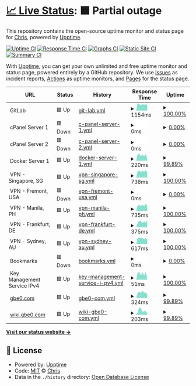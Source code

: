 # [📈 Live Status](https://uptime.gbe0.com): <!--live status--> **🟧 Partial outage**

This repository contains the open-source uptime monitor and status page for [Chris](https://gbe0.com), powered by [Upptime](https://github.com/upptime/upptime).

[![Uptime CI](https://github.com/koj-co/upptime/workflows/Uptime%20CI/badge.svg)](https://github.com/koj-co/upptime/actions?query=workflow%3A%22Uptime+CI%22)
[![Response Time CI](https://github.com/koj-co/upptime/workflows/Response%20Time%20CI/badge.svg)](https://github.com/koj-co/upptime/actions?query=workflow%3A%22Response+Time+CI%22)
[![Graphs CI](https://github.com/koj-co/upptime/workflows/Graphs%20CI/badge.svg)](https://github.com/koj-co/upptime/actions?query=workflow%3A%22Graphs+CI%22)
[![Static Site CI](https://github.com/koj-co/upptime/workflows/Static%20Site%20CI/badge.svg)](https://github.com/koj-co/upptime/actions?query=workflow%3A%22Static+Site+CI%22)
[![Summary CI](https://github.com/koj-co/upptime/workflows/Summary%20CI/badge.svg)](https://github.com/koj-co/upptime/actions?query=workflow%3A%22Summary+CI%22)

With [Upptime](https://upptime.js.org), you can get your own unlimited and free uptime monitor and status page, powered entirely by a GitHub repository. We use [Issues](https://github.com/gbe0/uptime/issues) as incident reports, [Actions](https://github.com/gbe0/uptime/actions) as uptime monitors, and [Pages](https://uptime.gbe0.com) for the status page.

<!--start: status pages-->
<!-- This summary is generated by Upptime (https://github.com/upptime/upptime) -->
<!-- Do not edit this manually, your changes will be overwritten -->
<!-- prettier-ignore -->
| URL | Status | History | Response Time | Uptime |
| --- | ------ | ------- | ------------- | ------ |
| <img alt="" src="https://icons.duckduckgo.com/ip3/null.ico" height="13"> GitLab | 🟩 Up | [git-lab.yml](https://github.com/gbe0/uptime/commits/HEAD/history/git-lab.yml) | <details><summary><img alt="Response time graph" src="./graphs/git-lab/response-time-week.png" height="20"> 1154ms</summary><br><a href="https://uptime.gbe0.com/history/git-lab"><img alt="Response time 1293" src="https://img.shields.io/endpoint?url=https%3A%2F%2Fraw.githubusercontent.com%2Fgbe0%2Fuptime%2FHEAD%2Fapi%2Fgit-lab%2Fresponse-time.json"></a><br><a href="https://uptime.gbe0.com/history/git-lab"><img alt="24-hour response time 1004" src="https://img.shields.io/endpoint?url=https%3A%2F%2Fraw.githubusercontent.com%2Fgbe0%2Fuptime%2FHEAD%2Fapi%2Fgit-lab%2Fresponse-time-day.json"></a><br><a href="https://uptime.gbe0.com/history/git-lab"><img alt="7-day response time 1154" src="https://img.shields.io/endpoint?url=https%3A%2F%2Fraw.githubusercontent.com%2Fgbe0%2Fuptime%2FHEAD%2Fapi%2Fgit-lab%2Fresponse-time-week.json"></a><br><a href="https://uptime.gbe0.com/history/git-lab"><img alt="30-day response time 1108" src="https://img.shields.io/endpoint?url=https%3A%2F%2Fraw.githubusercontent.com%2Fgbe0%2Fuptime%2FHEAD%2Fapi%2Fgit-lab%2Fresponse-time-month.json"></a><br><a href="https://uptime.gbe0.com/history/git-lab"><img alt="1-year response time 1287" src="https://img.shields.io/endpoint?url=https%3A%2F%2Fraw.githubusercontent.com%2Fgbe0%2Fuptime%2FHEAD%2Fapi%2Fgit-lab%2Fresponse-time-year.json"></a></details> | <details><summary><a href="https://uptime.gbe0.com/history/git-lab">100.00%</a></summary><a href="https://uptime.gbe0.com/history/git-lab"><img alt="All-time uptime 99.95%" src="https://img.shields.io/endpoint?url=https%3A%2F%2Fraw.githubusercontent.com%2Fgbe0%2Fuptime%2FHEAD%2Fapi%2Fgit-lab%2Fuptime.json"></a><br><a href="https://uptime.gbe0.com/history/git-lab"><img alt="24-hour uptime 100.00%" src="https://img.shields.io/endpoint?url=https%3A%2F%2Fraw.githubusercontent.com%2Fgbe0%2Fuptime%2FHEAD%2Fapi%2Fgit-lab%2Fuptime-day.json"></a><br><a href="https://uptime.gbe0.com/history/git-lab"><img alt="7-day uptime 100.00%" src="https://img.shields.io/endpoint?url=https%3A%2F%2Fraw.githubusercontent.com%2Fgbe0%2Fuptime%2FHEAD%2Fapi%2Fgit-lab%2Fuptime-week.json"></a><br><a href="https://uptime.gbe0.com/history/git-lab"><img alt="30-day uptime 100.00%" src="https://img.shields.io/endpoint?url=https%3A%2F%2Fraw.githubusercontent.com%2Fgbe0%2Fuptime%2FHEAD%2Fapi%2Fgit-lab%2Fuptime-month.json"></a><br><a href="https://uptime.gbe0.com/history/git-lab"><img alt="1-year uptime 99.96%" src="https://img.shields.io/endpoint?url=https%3A%2F%2Fraw.githubusercontent.com%2Fgbe0%2Fuptime%2FHEAD%2Fapi%2Fgit-lab%2Fuptime-year.json"></a></details>
| <img alt="" src="https://icons.duckduckgo.com/ip3/null.ico" height="13"> cPanel Server 1 | 🟥 Down | [c-panel-server-1.yml](https://github.com/gbe0/uptime/commits/HEAD/history/c-panel-server-1.yml) | <details><summary><img alt="Response time graph" src="./graphs/c-panel-server-1/response-time-week.png" height="20"> 0ms</summary><br><a href="https://uptime.gbe0.com/history/c-panel-server-1"><img alt="Response time 785" src="https://img.shields.io/endpoint?url=https%3A%2F%2Fraw.githubusercontent.com%2Fgbe0%2Fuptime%2FHEAD%2Fapi%2Fc-panel-server-1%2Fresponse-time.json"></a><br><a href="https://uptime.gbe0.com/history/c-panel-server-1"><img alt="24-hour response time 0" src="https://img.shields.io/endpoint?url=https%3A%2F%2Fraw.githubusercontent.com%2Fgbe0%2Fuptime%2FHEAD%2Fapi%2Fc-panel-server-1%2Fresponse-time-day.json"></a><br><a href="https://uptime.gbe0.com/history/c-panel-server-1"><img alt="7-day response time 0" src="https://img.shields.io/endpoint?url=https%3A%2F%2Fraw.githubusercontent.com%2Fgbe0%2Fuptime%2FHEAD%2Fapi%2Fc-panel-server-1%2Fresponse-time-week.json"></a><br><a href="https://uptime.gbe0.com/history/c-panel-server-1"><img alt="30-day response time 0" src="https://img.shields.io/endpoint?url=https%3A%2F%2Fraw.githubusercontent.com%2Fgbe0%2Fuptime%2FHEAD%2Fapi%2Fc-panel-server-1%2Fresponse-time-month.json"></a><br><a href="https://uptime.gbe0.com/history/c-panel-server-1"><img alt="1-year response time 795" src="https://img.shields.io/endpoint?url=https%3A%2F%2Fraw.githubusercontent.com%2Fgbe0%2Fuptime%2FHEAD%2Fapi%2Fc-panel-server-1%2Fresponse-time-year.json"></a></details> | <details><summary><a href="https://uptime.gbe0.com/history/c-panel-server-1">0.00%</a></summary><a href="https://uptime.gbe0.com/history/c-panel-server-1"><img alt="All-time uptime 48.80%" src="https://img.shields.io/endpoint?url=https%3A%2F%2Fraw.githubusercontent.com%2Fgbe0%2Fuptime%2FHEAD%2Fapi%2Fc-panel-server-1%2Fuptime.json"></a><br><a href="https://uptime.gbe0.com/history/c-panel-server-1"><img alt="24-hour uptime 0.00%" src="https://img.shields.io/endpoint?url=https%3A%2F%2Fraw.githubusercontent.com%2Fgbe0%2Fuptime%2FHEAD%2Fapi%2Fc-panel-server-1%2Fuptime-day.json"></a><br><a href="https://uptime.gbe0.com/history/c-panel-server-1"><img alt="7-day uptime 0.00%" src="https://img.shields.io/endpoint?url=https%3A%2F%2Fraw.githubusercontent.com%2Fgbe0%2Fuptime%2FHEAD%2Fapi%2Fc-panel-server-1%2Fuptime-week.json"></a><br><a href="https://uptime.gbe0.com/history/c-panel-server-1"><img alt="30-day uptime 1.38%" src="https://img.shields.io/endpoint?url=https%3A%2F%2Fraw.githubusercontent.com%2Fgbe0%2Fuptime%2FHEAD%2Fapi%2Fc-panel-server-1%2Fuptime-month.json"></a><br><a href="https://uptime.gbe0.com/history/c-panel-server-1"><img alt="1-year uptime 31.85%" src="https://img.shields.io/endpoint?url=https%3A%2F%2Fraw.githubusercontent.com%2Fgbe0%2Fuptime%2FHEAD%2Fapi%2Fc-panel-server-1%2Fuptime-year.json"></a></details>
| <img alt="" src="https://icons.duckduckgo.com/ip3/null.ico" height="13"> cPanel Server 2 | 🟥 Down | [c-panel-server-2.yml](https://github.com/gbe0/uptime/commits/HEAD/history/c-panel-server-2.yml) | <details><summary><img alt="Response time graph" src="./graphs/c-panel-server-2/response-time-week.png" height="20"> 0ms</summary><br><a href="https://uptime.gbe0.com/history/c-panel-server-2"><img alt="Response time 771" src="https://img.shields.io/endpoint?url=https%3A%2F%2Fraw.githubusercontent.com%2Fgbe0%2Fuptime%2FHEAD%2Fapi%2Fc-panel-server-2%2Fresponse-time.json"></a><br><a href="https://uptime.gbe0.com/history/c-panel-server-2"><img alt="24-hour response time 0" src="https://img.shields.io/endpoint?url=https%3A%2F%2Fraw.githubusercontent.com%2Fgbe0%2Fuptime%2FHEAD%2Fapi%2Fc-panel-server-2%2Fresponse-time-day.json"></a><br><a href="https://uptime.gbe0.com/history/c-panel-server-2"><img alt="7-day response time 0" src="https://img.shields.io/endpoint?url=https%3A%2F%2Fraw.githubusercontent.com%2Fgbe0%2Fuptime%2FHEAD%2Fapi%2Fc-panel-server-2%2Fresponse-time-week.json"></a><br><a href="https://uptime.gbe0.com/history/c-panel-server-2"><img alt="30-day response time 0" src="https://img.shields.io/endpoint?url=https%3A%2F%2Fraw.githubusercontent.com%2Fgbe0%2Fuptime%2FHEAD%2Fapi%2Fc-panel-server-2%2Fresponse-time-month.json"></a><br><a href="https://uptime.gbe0.com/history/c-panel-server-2"><img alt="1-year response time 766" src="https://img.shields.io/endpoint?url=https%3A%2F%2Fraw.githubusercontent.com%2Fgbe0%2Fuptime%2FHEAD%2Fapi%2Fc-panel-server-2%2Fresponse-time-year.json"></a></details> | <details><summary><a href="https://uptime.gbe0.com/history/c-panel-server-2">0.00%</a></summary><a href="https://uptime.gbe0.com/history/c-panel-server-2"><img alt="All-time uptime 41.54%" src="https://img.shields.io/endpoint?url=https%3A%2F%2Fraw.githubusercontent.com%2Fgbe0%2Fuptime%2FHEAD%2Fapi%2Fc-panel-server-2%2Fuptime.json"></a><br><a href="https://uptime.gbe0.com/history/c-panel-server-2"><img alt="24-hour uptime 0.00%" src="https://img.shields.io/endpoint?url=https%3A%2F%2Fraw.githubusercontent.com%2Fgbe0%2Fuptime%2FHEAD%2Fapi%2Fc-panel-server-2%2Fuptime-day.json"></a><br><a href="https://uptime.gbe0.com/history/c-panel-server-2"><img alt="7-day uptime 0.00%" src="https://img.shields.io/endpoint?url=https%3A%2F%2Fraw.githubusercontent.com%2Fgbe0%2Fuptime%2FHEAD%2Fapi%2Fc-panel-server-2%2Fuptime-week.json"></a><br><a href="https://uptime.gbe0.com/history/c-panel-server-2"><img alt="30-day uptime 1.38%" src="https://img.shields.io/endpoint?url=https%3A%2F%2Fraw.githubusercontent.com%2Fgbe0%2Fuptime%2FHEAD%2Fapi%2Fc-panel-server-2%2Fuptime-month.json"></a><br><a href="https://uptime.gbe0.com/history/c-panel-server-2"><img alt="1-year uptime 22.18%" src="https://img.shields.io/endpoint?url=https%3A%2F%2Fraw.githubusercontent.com%2Fgbe0%2Fuptime%2FHEAD%2Fapi%2Fc-panel-server-2%2Fuptime-year.json"></a></details>
| <img alt="" src="https://icons.duckduckgo.com/ip3/null.ico" height="13"> Docker Server 1 | 🟩 Up | [docker-server-1.yml](https://github.com/gbe0/uptime/commits/HEAD/history/docker-server-1.yml) | <details><summary><img alt="Response time graph" src="./graphs/docker-server-1/response-time-week.png" height="20"> 220ms</summary><br><a href="https://uptime.gbe0.com/history/docker-server-1"><img alt="Response time 188" src="https://img.shields.io/endpoint?url=https%3A%2F%2Fraw.githubusercontent.com%2Fgbe0%2Fuptime%2FHEAD%2Fapi%2Fdocker-server-1%2Fresponse-time.json"></a><br><a href="https://uptime.gbe0.com/history/docker-server-1"><img alt="24-hour response time 177" src="https://img.shields.io/endpoint?url=https%3A%2F%2Fraw.githubusercontent.com%2Fgbe0%2Fuptime%2FHEAD%2Fapi%2Fdocker-server-1%2Fresponse-time-day.json"></a><br><a href="https://uptime.gbe0.com/history/docker-server-1"><img alt="7-day response time 220" src="https://img.shields.io/endpoint?url=https%3A%2F%2Fraw.githubusercontent.com%2Fgbe0%2Fuptime%2FHEAD%2Fapi%2Fdocker-server-1%2Fresponse-time-week.json"></a><br><a href="https://uptime.gbe0.com/history/docker-server-1"><img alt="30-day response time 188" src="https://img.shields.io/endpoint?url=https%3A%2F%2Fraw.githubusercontent.com%2Fgbe0%2Fuptime%2FHEAD%2Fapi%2Fdocker-server-1%2Fresponse-time-month.json"></a><br><a href="https://uptime.gbe0.com/history/docker-server-1"><img alt="1-year response time 186" src="https://img.shields.io/endpoint?url=https%3A%2F%2Fraw.githubusercontent.com%2Fgbe0%2Fuptime%2FHEAD%2Fapi%2Fdocker-server-1%2Fresponse-time-year.json"></a></details> | <details><summary><a href="https://uptime.gbe0.com/history/docker-server-1">99.89%</a></summary><a href="https://uptime.gbe0.com/history/docker-server-1"><img alt="All-time uptime 99.99%" src="https://img.shields.io/endpoint?url=https%3A%2F%2Fraw.githubusercontent.com%2Fgbe0%2Fuptime%2FHEAD%2Fapi%2Fdocker-server-1%2Fuptime.json"></a><br><a href="https://uptime.gbe0.com/history/docker-server-1"><img alt="24-hour uptime 99.22%" src="https://img.shields.io/endpoint?url=https%3A%2F%2Fraw.githubusercontent.com%2Fgbe0%2Fuptime%2FHEAD%2Fapi%2Fdocker-server-1%2Fuptime-day.json"></a><br><a href="https://uptime.gbe0.com/history/docker-server-1"><img alt="7-day uptime 99.89%" src="https://img.shields.io/endpoint?url=https%3A%2F%2Fraw.githubusercontent.com%2Fgbe0%2Fuptime%2FHEAD%2Fapi%2Fdocker-server-1%2Fuptime-week.json"></a><br><a href="https://uptime.gbe0.com/history/docker-server-1"><img alt="30-day uptime 99.97%" src="https://img.shields.io/endpoint?url=https%3A%2F%2Fraw.githubusercontent.com%2Fgbe0%2Fuptime%2FHEAD%2Fapi%2Fdocker-server-1%2Fuptime-month.json"></a><br><a href="https://uptime.gbe0.com/history/docker-server-1"><img alt="1-year uptime 99.99%" src="https://img.shields.io/endpoint?url=https%3A%2F%2Fraw.githubusercontent.com%2Fgbe0%2Fuptime%2FHEAD%2Fapi%2Fdocker-server-1%2Fuptime-year.json"></a></details>
| <img alt="" src="https://icons.duckduckgo.com/ip3/null.ico" height="13"> VPN - Singapore, SG | 🟩 Up | [vpn-singapore-sg.yml](https://github.com/gbe0/uptime/commits/HEAD/history/vpn-singapore-sg.yml) | <details><summary><img alt="Response time graph" src="./graphs/vpn-singapore-sg/response-time-week.png" height="20"> 738ms</summary><br><a href="https://uptime.gbe0.com/history/vpn-singapore-sg"><img alt="Response time 894" src="https://img.shields.io/endpoint?url=https%3A%2F%2Fraw.githubusercontent.com%2Fgbe0%2Fuptime%2FHEAD%2Fapi%2Fvpn-singapore-sg%2Fresponse-time.json"></a><br><a href="https://uptime.gbe0.com/history/vpn-singapore-sg"><img alt="24-hour response time 558" src="https://img.shields.io/endpoint?url=https%3A%2F%2Fraw.githubusercontent.com%2Fgbe0%2Fuptime%2FHEAD%2Fapi%2Fvpn-singapore-sg%2Fresponse-time-day.json"></a><br><a href="https://uptime.gbe0.com/history/vpn-singapore-sg"><img alt="7-day response time 738" src="https://img.shields.io/endpoint?url=https%3A%2F%2Fraw.githubusercontent.com%2Fgbe0%2Fuptime%2FHEAD%2Fapi%2Fvpn-singapore-sg%2Fresponse-time-week.json"></a><br><a href="https://uptime.gbe0.com/history/vpn-singapore-sg"><img alt="30-day response time 698" src="https://img.shields.io/endpoint?url=https%3A%2F%2Fraw.githubusercontent.com%2Fgbe0%2Fuptime%2FHEAD%2Fapi%2Fvpn-singapore-sg%2Fresponse-time-month.json"></a><br><a href="https://uptime.gbe0.com/history/vpn-singapore-sg"><img alt="1-year response time 896" src="https://img.shields.io/endpoint?url=https%3A%2F%2Fraw.githubusercontent.com%2Fgbe0%2Fuptime%2FHEAD%2Fapi%2Fvpn-singapore-sg%2Fresponse-time-year.json"></a></details> | <details><summary><a href="https://uptime.gbe0.com/history/vpn-singapore-sg">100.00%</a></summary><a href="https://uptime.gbe0.com/history/vpn-singapore-sg"><img alt="All-time uptime 100.00%" src="https://img.shields.io/endpoint?url=https%3A%2F%2Fraw.githubusercontent.com%2Fgbe0%2Fuptime%2FHEAD%2Fapi%2Fvpn-singapore-sg%2Fuptime.json"></a><br><a href="https://uptime.gbe0.com/history/vpn-singapore-sg"><img alt="24-hour uptime 100.00%" src="https://img.shields.io/endpoint?url=https%3A%2F%2Fraw.githubusercontent.com%2Fgbe0%2Fuptime%2FHEAD%2Fapi%2Fvpn-singapore-sg%2Fuptime-day.json"></a><br><a href="https://uptime.gbe0.com/history/vpn-singapore-sg"><img alt="7-day uptime 100.00%" src="https://img.shields.io/endpoint?url=https%3A%2F%2Fraw.githubusercontent.com%2Fgbe0%2Fuptime%2FHEAD%2Fapi%2Fvpn-singapore-sg%2Fuptime-week.json"></a><br><a href="https://uptime.gbe0.com/history/vpn-singapore-sg"><img alt="30-day uptime 100.00%" src="https://img.shields.io/endpoint?url=https%3A%2F%2Fraw.githubusercontent.com%2Fgbe0%2Fuptime%2FHEAD%2Fapi%2Fvpn-singapore-sg%2Fuptime-month.json"></a><br><a href="https://uptime.gbe0.com/history/vpn-singapore-sg"><img alt="1-year uptime 99.99%" src="https://img.shields.io/endpoint?url=https%3A%2F%2Fraw.githubusercontent.com%2Fgbe0%2Fuptime%2FHEAD%2Fapi%2Fvpn-singapore-sg%2Fuptime-year.json"></a></details>
| <img alt="" src="https://icons.duckduckgo.com/ip3/null.ico" height="13"> VPN - Fremont, USA | 🟥 Down | [vpn-fremont-usa.yml](https://github.com/gbe0/uptime/commits/HEAD/history/vpn-fremont-usa.yml) | <details><summary><img alt="Response time graph" src="./graphs/vpn-fremont-usa/response-time-week.png" height="20"> 0ms</summary><br><a href="https://uptime.gbe0.com/history/vpn-fremont-usa"><img alt="Response time 260" src="https://img.shields.io/endpoint?url=https%3A%2F%2Fraw.githubusercontent.com%2Fgbe0%2Fuptime%2FHEAD%2Fapi%2Fvpn-fremont-usa%2Fresponse-time.json"></a><br><a href="https://uptime.gbe0.com/history/vpn-fremont-usa"><img alt="24-hour response time 0" src="https://img.shields.io/endpoint?url=https%3A%2F%2Fraw.githubusercontent.com%2Fgbe0%2Fuptime%2FHEAD%2Fapi%2Fvpn-fremont-usa%2Fresponse-time-day.json"></a><br><a href="https://uptime.gbe0.com/history/vpn-fremont-usa"><img alt="7-day response time 0" src="https://img.shields.io/endpoint?url=https%3A%2F%2Fraw.githubusercontent.com%2Fgbe0%2Fuptime%2FHEAD%2Fapi%2Fvpn-fremont-usa%2Fresponse-time-week.json"></a><br><a href="https://uptime.gbe0.com/history/vpn-fremont-usa"><img alt="30-day response time 0" src="https://img.shields.io/endpoint?url=https%3A%2F%2Fraw.githubusercontent.com%2Fgbe0%2Fuptime%2FHEAD%2Fapi%2Fvpn-fremont-usa%2Fresponse-time-month.json"></a><br><a href="https://uptime.gbe0.com/history/vpn-fremont-usa"><img alt="1-year response time 266" src="https://img.shields.io/endpoint?url=https%3A%2F%2Fraw.githubusercontent.com%2Fgbe0%2Fuptime%2FHEAD%2Fapi%2Fvpn-fremont-usa%2Fresponse-time-year.json"></a></details> | <details><summary><a href="https://uptime.gbe0.com/history/vpn-fremont-usa">0.00%</a></summary><a href="https://uptime.gbe0.com/history/vpn-fremont-usa"><img alt="All-time uptime 54.09%" src="https://img.shields.io/endpoint?url=https%3A%2F%2Fraw.githubusercontent.com%2Fgbe0%2Fuptime%2FHEAD%2Fapi%2Fvpn-fremont-usa%2Fuptime.json"></a><br><a href="https://uptime.gbe0.com/history/vpn-fremont-usa"><img alt="24-hour uptime 0.00%" src="https://img.shields.io/endpoint?url=https%3A%2F%2Fraw.githubusercontent.com%2Fgbe0%2Fuptime%2FHEAD%2Fapi%2Fvpn-fremont-usa%2Fuptime-day.json"></a><br><a href="https://uptime.gbe0.com/history/vpn-fremont-usa"><img alt="7-day uptime 0.00%" src="https://img.shields.io/endpoint?url=https%3A%2F%2Fraw.githubusercontent.com%2Fgbe0%2Fuptime%2FHEAD%2Fapi%2Fvpn-fremont-usa%2Fuptime-week.json"></a><br><a href="https://uptime.gbe0.com/history/vpn-fremont-usa"><img alt="30-day uptime 1.38%" src="https://img.shields.io/endpoint?url=https%3A%2F%2Fraw.githubusercontent.com%2Fgbe0%2Fuptime%2FHEAD%2Fapi%2Fvpn-fremont-usa%2Fuptime-month.json"></a><br><a href="https://uptime.gbe0.com/history/vpn-fremont-usa"><img alt="1-year uptime 38.88%" src="https://img.shields.io/endpoint?url=https%3A%2F%2Fraw.githubusercontent.com%2Fgbe0%2Fuptime%2FHEAD%2Fapi%2Fvpn-fremont-usa%2Fuptime-year.json"></a></details>
| <img alt="" src="https://icons.duckduckgo.com/ip3/null.ico" height="13"> VPN - Manila, PH | 🟩 Up | [vpn-manila-ph.yml](https://github.com/gbe0/uptime/commits/HEAD/history/vpn-manila-ph.yml) | <details><summary><img alt="Response time graph" src="./graphs/vpn-manila-ph/response-time-week.png" height="20"> 735ms</summary><br><a href="https://uptime.gbe0.com/history/vpn-manila-ph"><img alt="Response time 894" src="https://img.shields.io/endpoint?url=https%3A%2F%2Fraw.githubusercontent.com%2Fgbe0%2Fuptime%2FHEAD%2Fapi%2Fvpn-manila-ph%2Fresponse-time.json"></a><br><a href="https://uptime.gbe0.com/history/vpn-manila-ph"><img alt="24-hour response time 571" src="https://img.shields.io/endpoint?url=https%3A%2F%2Fraw.githubusercontent.com%2Fgbe0%2Fuptime%2FHEAD%2Fapi%2Fvpn-manila-ph%2Fresponse-time-day.json"></a><br><a href="https://uptime.gbe0.com/history/vpn-manila-ph"><img alt="7-day response time 735" src="https://img.shields.io/endpoint?url=https%3A%2F%2Fraw.githubusercontent.com%2Fgbe0%2Fuptime%2FHEAD%2Fapi%2Fvpn-manila-ph%2Fresponse-time-week.json"></a><br><a href="https://uptime.gbe0.com/history/vpn-manila-ph"><img alt="30-day response time 700" src="https://img.shields.io/endpoint?url=https%3A%2F%2Fraw.githubusercontent.com%2Fgbe0%2Fuptime%2FHEAD%2Fapi%2Fvpn-manila-ph%2Fresponse-time-month.json"></a><br><a href="https://uptime.gbe0.com/history/vpn-manila-ph"><img alt="1-year response time 862" src="https://img.shields.io/endpoint?url=https%3A%2F%2Fraw.githubusercontent.com%2Fgbe0%2Fuptime%2FHEAD%2Fapi%2Fvpn-manila-ph%2Fresponse-time-year.json"></a></details> | <details><summary><a href="https://uptime.gbe0.com/history/vpn-manila-ph">100.00%</a></summary><a href="https://uptime.gbe0.com/history/vpn-manila-ph"><img alt="All-time uptime 61.94%" src="https://img.shields.io/endpoint?url=https%3A%2F%2Fraw.githubusercontent.com%2Fgbe0%2Fuptime%2FHEAD%2Fapi%2Fvpn-manila-ph%2Fuptime.json"></a><br><a href="https://uptime.gbe0.com/history/vpn-manila-ph"><img alt="24-hour uptime 100.00%" src="https://img.shields.io/endpoint?url=https%3A%2F%2Fraw.githubusercontent.com%2Fgbe0%2Fuptime%2FHEAD%2Fapi%2Fvpn-manila-ph%2Fuptime-day.json"></a><br><a href="https://uptime.gbe0.com/history/vpn-manila-ph"><img alt="7-day uptime 100.00%" src="https://img.shields.io/endpoint?url=https%3A%2F%2Fraw.githubusercontent.com%2Fgbe0%2Fuptime%2FHEAD%2Fapi%2Fvpn-manila-ph%2Fuptime-week.json"></a><br><a href="https://uptime.gbe0.com/history/vpn-manila-ph"><img alt="30-day uptime 100.00%" src="https://img.shields.io/endpoint?url=https%3A%2F%2Fraw.githubusercontent.com%2Fgbe0%2Fuptime%2FHEAD%2Fapi%2Fvpn-manila-ph%2Fuptime-month.json"></a><br><a href="https://uptime.gbe0.com/history/vpn-manila-ph"><img alt="1-year uptime 49.33%" src="https://img.shields.io/endpoint?url=https%3A%2F%2Fraw.githubusercontent.com%2Fgbe0%2Fuptime%2FHEAD%2Fapi%2Fvpn-manila-ph%2Fuptime-year.json"></a></details>
| <img alt="" src="https://icons.duckduckgo.com/ip3/null.ico" height="13"> VPN - Frankfurt, DE | 🟩 Up | [vpn-frankfurt-de.yml](https://github.com/gbe0/uptime/commits/HEAD/history/vpn-frankfurt-de.yml) | <details><summary><img alt="Response time graph" src="./graphs/vpn-frankfurt-de/response-time-week.png" height="20"> 375ms</summary><br><a href="https://uptime.gbe0.com/history/vpn-frankfurt-de"><img alt="Response time 515" src="https://img.shields.io/endpoint?url=https%3A%2F%2Fraw.githubusercontent.com%2Fgbe0%2Fuptime%2FHEAD%2Fapi%2Fvpn-frankfurt-de%2Fresponse-time.json"></a><br><a href="https://uptime.gbe0.com/history/vpn-frankfurt-de"><img alt="24-hour response time 489" src="https://img.shields.io/endpoint?url=https%3A%2F%2Fraw.githubusercontent.com%2Fgbe0%2Fuptime%2FHEAD%2Fapi%2Fvpn-frankfurt-de%2Fresponse-time-day.json"></a><br><a href="https://uptime.gbe0.com/history/vpn-frankfurt-de"><img alt="7-day response time 375" src="https://img.shields.io/endpoint?url=https%3A%2F%2Fraw.githubusercontent.com%2Fgbe0%2Fuptime%2FHEAD%2Fapi%2Fvpn-frankfurt-de%2Fresponse-time-week.json"></a><br><a href="https://uptime.gbe0.com/history/vpn-frankfurt-de"><img alt="30-day response time 414" src="https://img.shields.io/endpoint?url=https%3A%2F%2Fraw.githubusercontent.com%2Fgbe0%2Fuptime%2FHEAD%2Fapi%2Fvpn-frankfurt-de%2Fresponse-time-month.json"></a><br><a href="https://uptime.gbe0.com/history/vpn-frankfurt-de"><img alt="1-year response time 511" src="https://img.shields.io/endpoint?url=https%3A%2F%2Fraw.githubusercontent.com%2Fgbe0%2Fuptime%2FHEAD%2Fapi%2Fvpn-frankfurt-de%2Fresponse-time-year.json"></a></details> | <details><summary><a href="https://uptime.gbe0.com/history/vpn-frankfurt-de">100.00%</a></summary><a href="https://uptime.gbe0.com/history/vpn-frankfurt-de"><img alt="All-time uptime 99.96%" src="https://img.shields.io/endpoint?url=https%3A%2F%2Fraw.githubusercontent.com%2Fgbe0%2Fuptime%2FHEAD%2Fapi%2Fvpn-frankfurt-de%2Fuptime.json"></a><br><a href="https://uptime.gbe0.com/history/vpn-frankfurt-de"><img alt="24-hour uptime 100.00%" src="https://img.shields.io/endpoint?url=https%3A%2F%2Fraw.githubusercontent.com%2Fgbe0%2Fuptime%2FHEAD%2Fapi%2Fvpn-frankfurt-de%2Fuptime-day.json"></a><br><a href="https://uptime.gbe0.com/history/vpn-frankfurt-de"><img alt="7-day uptime 100.00%" src="https://img.shields.io/endpoint?url=https%3A%2F%2Fraw.githubusercontent.com%2Fgbe0%2Fuptime%2FHEAD%2Fapi%2Fvpn-frankfurt-de%2Fuptime-week.json"></a><br><a href="https://uptime.gbe0.com/history/vpn-frankfurt-de"><img alt="30-day uptime 100.00%" src="https://img.shields.io/endpoint?url=https%3A%2F%2Fraw.githubusercontent.com%2Fgbe0%2Fuptime%2FHEAD%2Fapi%2Fvpn-frankfurt-de%2Fuptime-month.json"></a><br><a href="https://uptime.gbe0.com/history/vpn-frankfurt-de"><img alt="1-year uptime 99.97%" src="https://img.shields.io/endpoint?url=https%3A%2F%2Fraw.githubusercontent.com%2Fgbe0%2Fuptime%2FHEAD%2Fapi%2Fvpn-frankfurt-de%2Fuptime-year.json"></a></details>
| <img alt="" src="https://icons.duckduckgo.com/ip3/null.ico" height="13"> VPN - Sydney, AU | 🟩 Up | [vpn-sydney-au.yml](https://github.com/gbe0/uptime/commits/HEAD/history/vpn-sydney-au.yml) | <details><summary><img alt="Response time graph" src="./graphs/vpn-sydney-au/response-time-week.png" height="20"> 617ms</summary><br><a href="https://uptime.gbe0.com/history/vpn-sydney-au"><img alt="Response time 765" src="https://img.shields.io/endpoint?url=https%3A%2F%2Fraw.githubusercontent.com%2Fgbe0%2Fuptime%2FHEAD%2Fapi%2Fvpn-sydney-au%2Fresponse-time.json"></a><br><a href="https://uptime.gbe0.com/history/vpn-sydney-au"><img alt="24-hour response time 437" src="https://img.shields.io/endpoint?url=https%3A%2F%2Fraw.githubusercontent.com%2Fgbe0%2Fuptime%2FHEAD%2Fapi%2Fvpn-sydney-au%2Fresponse-time-day.json"></a><br><a href="https://uptime.gbe0.com/history/vpn-sydney-au"><img alt="7-day response time 617" src="https://img.shields.io/endpoint?url=https%3A%2F%2Fraw.githubusercontent.com%2Fgbe0%2Fuptime%2FHEAD%2Fapi%2Fvpn-sydney-au%2Fresponse-time-week.json"></a><br><a href="https://uptime.gbe0.com/history/vpn-sydney-au"><img alt="30-day response time 580" src="https://img.shields.io/endpoint?url=https%3A%2F%2Fraw.githubusercontent.com%2Fgbe0%2Fuptime%2FHEAD%2Fapi%2Fvpn-sydney-au%2Fresponse-time-month.json"></a><br><a href="https://uptime.gbe0.com/history/vpn-sydney-au"><img alt="1-year response time 759" src="https://img.shields.io/endpoint?url=https%3A%2F%2Fraw.githubusercontent.com%2Fgbe0%2Fuptime%2FHEAD%2Fapi%2Fvpn-sydney-au%2Fresponse-time-year.json"></a></details> | <details><summary><a href="https://uptime.gbe0.com/history/vpn-sydney-au">100.00%</a></summary><a href="https://uptime.gbe0.com/history/vpn-sydney-au"><img alt="All-time uptime 99.98%" src="https://img.shields.io/endpoint?url=https%3A%2F%2Fraw.githubusercontent.com%2Fgbe0%2Fuptime%2FHEAD%2Fapi%2Fvpn-sydney-au%2Fuptime.json"></a><br><a href="https://uptime.gbe0.com/history/vpn-sydney-au"><img alt="24-hour uptime 100.00%" src="https://img.shields.io/endpoint?url=https%3A%2F%2Fraw.githubusercontent.com%2Fgbe0%2Fuptime%2FHEAD%2Fapi%2Fvpn-sydney-au%2Fuptime-day.json"></a><br><a href="https://uptime.gbe0.com/history/vpn-sydney-au"><img alt="7-day uptime 100.00%" src="https://img.shields.io/endpoint?url=https%3A%2F%2Fraw.githubusercontent.com%2Fgbe0%2Fuptime%2FHEAD%2Fapi%2Fvpn-sydney-au%2Fuptime-week.json"></a><br><a href="https://uptime.gbe0.com/history/vpn-sydney-au"><img alt="30-day uptime 100.00%" src="https://img.shields.io/endpoint?url=https%3A%2F%2Fraw.githubusercontent.com%2Fgbe0%2Fuptime%2FHEAD%2Fapi%2Fvpn-sydney-au%2Fuptime-month.json"></a><br><a href="https://uptime.gbe0.com/history/vpn-sydney-au"><img alt="1-year uptime 99.98%" src="https://img.shields.io/endpoint?url=https%3A%2F%2Fraw.githubusercontent.com%2Fgbe0%2Fuptime%2FHEAD%2Fapi%2Fvpn-sydney-au%2Fuptime-year.json"></a></details>
| <img alt="" src="https://icons.duckduckgo.com/ip3/null.ico" height="13"> Bookmarks | 🟥 Down | [bookmarks.yml](https://github.com/gbe0/uptime/commits/HEAD/history/bookmarks.yml) | <details><summary><img alt="Response time graph" src="./graphs/bookmarks/response-time-week.png" height="20"> 0ms</summary><br><a href="https://uptime.gbe0.com/history/bookmarks"><img alt="Response time 454" src="https://img.shields.io/endpoint?url=https%3A%2F%2Fraw.githubusercontent.com%2Fgbe0%2Fuptime%2FHEAD%2Fapi%2Fbookmarks%2Fresponse-time.json"></a><br><a href="https://uptime.gbe0.com/history/bookmarks"><img alt="24-hour response time 0" src="https://img.shields.io/endpoint?url=https%3A%2F%2Fraw.githubusercontent.com%2Fgbe0%2Fuptime%2FHEAD%2Fapi%2Fbookmarks%2Fresponse-time-day.json"></a><br><a href="https://uptime.gbe0.com/history/bookmarks"><img alt="7-day response time 0" src="https://img.shields.io/endpoint?url=https%3A%2F%2Fraw.githubusercontent.com%2Fgbe0%2Fuptime%2FHEAD%2Fapi%2Fbookmarks%2Fresponse-time-week.json"></a><br><a href="https://uptime.gbe0.com/history/bookmarks"><img alt="30-day response time 0" src="https://img.shields.io/endpoint?url=https%3A%2F%2Fraw.githubusercontent.com%2Fgbe0%2Fuptime%2FHEAD%2Fapi%2Fbookmarks%2Fresponse-time-month.json"></a><br><a href="https://uptime.gbe0.com/history/bookmarks"><img alt="1-year response time 439" src="https://img.shields.io/endpoint?url=https%3A%2F%2Fraw.githubusercontent.com%2Fgbe0%2Fuptime%2FHEAD%2Fapi%2Fbookmarks%2Fresponse-time-year.json"></a></details> | <details><summary><a href="https://uptime.gbe0.com/history/bookmarks">0.00%</a></summary><a href="https://uptime.gbe0.com/history/bookmarks"><img alt="All-time uptime 72.65%" src="https://img.shields.io/endpoint?url=https%3A%2F%2Fraw.githubusercontent.com%2Fgbe0%2Fuptime%2FHEAD%2Fapi%2Fbookmarks%2Fuptime.json"></a><br><a href="https://uptime.gbe0.com/history/bookmarks"><img alt="24-hour uptime 0.00%" src="https://img.shields.io/endpoint?url=https%3A%2F%2Fraw.githubusercontent.com%2Fgbe0%2Fuptime%2FHEAD%2Fapi%2Fbookmarks%2Fuptime-day.json"></a><br><a href="https://uptime.gbe0.com/history/bookmarks"><img alt="7-day uptime 0.00%" src="https://img.shields.io/endpoint?url=https%3A%2F%2Fraw.githubusercontent.com%2Fgbe0%2Fuptime%2FHEAD%2Fapi%2Fbookmarks%2Fuptime-week.json"></a><br><a href="https://uptime.gbe0.com/history/bookmarks"><img alt="30-day uptime 1.38%" src="https://img.shields.io/endpoint?url=https%3A%2F%2Fraw.githubusercontent.com%2Fgbe0%2Fuptime%2FHEAD%2Fapi%2Fbookmarks%2Fuptime-month.json"></a><br><a href="https://uptime.gbe0.com/history/bookmarks"><img alt="1-year uptime 63.60%" src="https://img.shields.io/endpoint?url=https%3A%2F%2Fraw.githubusercontent.com%2Fgbe0%2Fuptime%2FHEAD%2Fapi%2Fbookmarks%2Fuptime-year.json"></a></details>
| <img alt="" src="https://icons.duckduckgo.com/ip3/null.ico" height="13"> Key Management Service IPv4 | 🟩 Up | [key-management-service-i-pv4.yml](https://github.com/gbe0/uptime/commits/HEAD/history/key-management-service-i-pv4.yml) | <details><summary><img alt="Response time graph" src="./graphs/key-management-service-i-pv4/response-time-week.png" height="20"> 51ms</summary><br><a href="https://uptime.gbe0.com/history/key-management-service-i-pv4"><img alt="Response time 43" src="https://img.shields.io/endpoint?url=https%3A%2F%2Fraw.githubusercontent.com%2Fgbe0%2Fuptime%2FHEAD%2Fapi%2Fkey-management-service-i-pv4%2Fresponse-time.json"></a><br><a href="https://uptime.gbe0.com/history/key-management-service-i-pv4"><img alt="24-hour response time 2" src="https://img.shields.io/endpoint?url=https%3A%2F%2Fraw.githubusercontent.com%2Fgbe0%2Fuptime%2FHEAD%2Fapi%2Fkey-management-service-i-pv4%2Fresponse-time-day.json"></a><br><a href="https://uptime.gbe0.com/history/key-management-service-i-pv4"><img alt="7-day response time 51" src="https://img.shields.io/endpoint?url=https%3A%2F%2Fraw.githubusercontent.com%2Fgbe0%2Fuptime%2FHEAD%2Fapi%2Fkey-management-service-i-pv4%2Fresponse-time-week.json"></a><br><a href="https://uptime.gbe0.com/history/key-management-service-i-pv4"><img alt="30-day response time 42" src="https://img.shields.io/endpoint?url=https%3A%2F%2Fraw.githubusercontent.com%2Fgbe0%2Fuptime%2FHEAD%2Fapi%2Fkey-management-service-i-pv4%2Fresponse-time-month.json"></a><br><a href="https://uptime.gbe0.com/history/key-management-service-i-pv4"><img alt="1-year response time 43" src="https://img.shields.io/endpoint?url=https%3A%2F%2Fraw.githubusercontent.com%2Fgbe0%2Fuptime%2FHEAD%2Fapi%2Fkey-management-service-i-pv4%2Fresponse-time-year.json"></a></details> | <details><summary><a href="https://uptime.gbe0.com/history/key-management-service-i-pv4">100.00%</a></summary><a href="https://uptime.gbe0.com/history/key-management-service-i-pv4"><img alt="All-time uptime 100.00%" src="https://img.shields.io/endpoint?url=https%3A%2F%2Fraw.githubusercontent.com%2Fgbe0%2Fuptime%2FHEAD%2Fapi%2Fkey-management-service-i-pv4%2Fuptime.json"></a><br><a href="https://uptime.gbe0.com/history/key-management-service-i-pv4"><img alt="24-hour uptime 100.00%" src="https://img.shields.io/endpoint?url=https%3A%2F%2Fraw.githubusercontent.com%2Fgbe0%2Fuptime%2FHEAD%2Fapi%2Fkey-management-service-i-pv4%2Fuptime-day.json"></a><br><a href="https://uptime.gbe0.com/history/key-management-service-i-pv4"><img alt="7-day uptime 100.00%" src="https://img.shields.io/endpoint?url=https%3A%2F%2Fraw.githubusercontent.com%2Fgbe0%2Fuptime%2FHEAD%2Fapi%2Fkey-management-service-i-pv4%2Fuptime-week.json"></a><br><a href="https://uptime.gbe0.com/history/key-management-service-i-pv4"><img alt="30-day uptime 100.00%" src="https://img.shields.io/endpoint?url=https%3A%2F%2Fraw.githubusercontent.com%2Fgbe0%2Fuptime%2FHEAD%2Fapi%2Fkey-management-service-i-pv4%2Fuptime-month.json"></a><br><a href="https://uptime.gbe0.com/history/key-management-service-i-pv4"><img alt="1-year uptime 99.99%" src="https://img.shields.io/endpoint?url=https%3A%2F%2Fraw.githubusercontent.com%2Fgbe0%2Fuptime%2FHEAD%2Fapi%2Fkey-management-service-i-pv4%2Fuptime-year.json"></a></details>
| <img alt="" src="https://icons.duckduckgo.com/ip3/gbe0.com.ico" height="13"> [gbe0.com](https://gbe0.com) | 🟩 Up | [gbe0-com.yml](https://github.com/gbe0/uptime/commits/HEAD/history/gbe0-com.yml) | <details><summary><img alt="Response time graph" src="./graphs/gbe0-com/response-time-week.png" height="20"> 324ms</summary><br><a href="https://uptime.gbe0.com/history/gbe0-com"><img alt="Response time 209" src="https://img.shields.io/endpoint?url=https%3A%2F%2Fraw.githubusercontent.com%2Fgbe0%2Fuptime%2FHEAD%2Fapi%2Fgbe0-com%2Fresponse-time.json"></a><br><a href="https://uptime.gbe0.com/history/gbe0-com"><img alt="24-hour response time 586" src="https://img.shields.io/endpoint?url=https%3A%2F%2Fraw.githubusercontent.com%2Fgbe0%2Fuptime%2FHEAD%2Fapi%2Fgbe0-com%2Fresponse-time-day.json"></a><br><a href="https://uptime.gbe0.com/history/gbe0-com"><img alt="7-day response time 324" src="https://img.shields.io/endpoint?url=https%3A%2F%2Fraw.githubusercontent.com%2Fgbe0%2Fuptime%2FHEAD%2Fapi%2Fgbe0-com%2Fresponse-time-week.json"></a><br><a href="https://uptime.gbe0.com/history/gbe0-com"><img alt="30-day response time 215" src="https://img.shields.io/endpoint?url=https%3A%2F%2Fraw.githubusercontent.com%2Fgbe0%2Fuptime%2FHEAD%2Fapi%2Fgbe0-com%2Fresponse-time-month.json"></a><br><a href="https://uptime.gbe0.com/history/gbe0-com"><img alt="1-year response time 192" src="https://img.shields.io/endpoint?url=https%3A%2F%2Fraw.githubusercontent.com%2Fgbe0%2Fuptime%2FHEAD%2Fapi%2Fgbe0-com%2Fresponse-time-year.json"></a></details> | <details><summary><a href="https://uptime.gbe0.com/history/gbe0-com">99.89%</a></summary><a href="https://uptime.gbe0.com/history/gbe0-com"><img alt="All-time uptime 99.98%" src="https://img.shields.io/endpoint?url=https%3A%2F%2Fraw.githubusercontent.com%2Fgbe0%2Fuptime%2FHEAD%2Fapi%2Fgbe0-com%2Fuptime.json"></a><br><a href="https://uptime.gbe0.com/history/gbe0-com"><img alt="24-hour uptime 99.22%" src="https://img.shields.io/endpoint?url=https%3A%2F%2Fraw.githubusercontent.com%2Fgbe0%2Fuptime%2FHEAD%2Fapi%2Fgbe0-com%2Fuptime-day.json"></a><br><a href="https://uptime.gbe0.com/history/gbe0-com"><img alt="7-day uptime 99.89%" src="https://img.shields.io/endpoint?url=https%3A%2F%2Fraw.githubusercontent.com%2Fgbe0%2Fuptime%2FHEAD%2Fapi%2Fgbe0-com%2Fuptime-week.json"></a><br><a href="https://uptime.gbe0.com/history/gbe0-com"><img alt="30-day uptime 99.97%" src="https://img.shields.io/endpoint?url=https%3A%2F%2Fraw.githubusercontent.com%2Fgbe0%2Fuptime%2FHEAD%2Fapi%2Fgbe0-com%2Fuptime-month.json"></a><br><a href="https://uptime.gbe0.com/history/gbe0-com"><img alt="1-year uptime 99.96%" src="https://img.shields.io/endpoint?url=https%3A%2F%2Fraw.githubusercontent.com%2Fgbe0%2Fuptime%2FHEAD%2Fapi%2Fgbe0-com%2Fuptime-year.json"></a></details>
| <img alt="" src="https://icons.duckduckgo.com/ip3/wiki.gbe0.com.ico" height="13"> [wiki.gbe0.com](https://wiki.gbe0.com) | 🟩 Up | [wiki-gbe0-com.yml](https://github.com/gbe0/uptime/commits/HEAD/history/wiki-gbe0-com.yml) | <details><summary><img alt="Response time graph" src="./graphs/wiki-gbe0-com/response-time-week.png" height="20"> 203ms</summary><br><a href="https://uptime.gbe0.com/history/wiki-gbe0-com"><img alt="Response time 180" src="https://img.shields.io/endpoint?url=https%3A%2F%2Fraw.githubusercontent.com%2Fgbe0%2Fuptime%2FHEAD%2Fapi%2Fwiki-gbe0-com%2Fresponse-time.json"></a><br><a href="https://uptime.gbe0.com/history/wiki-gbe0-com"><img alt="24-hour response time 137" src="https://img.shields.io/endpoint?url=https%3A%2F%2Fraw.githubusercontent.com%2Fgbe0%2Fuptime%2FHEAD%2Fapi%2Fwiki-gbe0-com%2Fresponse-time-day.json"></a><br><a href="https://uptime.gbe0.com/history/wiki-gbe0-com"><img alt="7-day response time 203" src="https://img.shields.io/endpoint?url=https%3A%2F%2Fraw.githubusercontent.com%2Fgbe0%2Fuptime%2FHEAD%2Fapi%2Fwiki-gbe0-com%2Fresponse-time-week.json"></a><br><a href="https://uptime.gbe0.com/history/wiki-gbe0-com"><img alt="30-day response time 174" src="https://img.shields.io/endpoint?url=https%3A%2F%2Fraw.githubusercontent.com%2Fgbe0%2Fuptime%2FHEAD%2Fapi%2Fwiki-gbe0-com%2Fresponse-time-month.json"></a><br><a href="https://uptime.gbe0.com/history/wiki-gbe0-com"><img alt="1-year response time 171" src="https://img.shields.io/endpoint?url=https%3A%2F%2Fraw.githubusercontent.com%2Fgbe0%2Fuptime%2FHEAD%2Fapi%2Fwiki-gbe0-com%2Fresponse-time-year.json"></a></details> | <details><summary><a href="https://uptime.gbe0.com/history/wiki-gbe0-com">99.89%</a></summary><a href="https://uptime.gbe0.com/history/wiki-gbe0-com"><img alt="All-time uptime 99.99%" src="https://img.shields.io/endpoint?url=https%3A%2F%2Fraw.githubusercontent.com%2Fgbe0%2Fuptime%2FHEAD%2Fapi%2Fwiki-gbe0-com%2Fuptime.json"></a><br><a href="https://uptime.gbe0.com/history/wiki-gbe0-com"><img alt="24-hour uptime 99.22%" src="https://img.shields.io/endpoint?url=https%3A%2F%2Fraw.githubusercontent.com%2Fgbe0%2Fuptime%2FHEAD%2Fapi%2Fwiki-gbe0-com%2Fuptime-day.json"></a><br><a href="https://uptime.gbe0.com/history/wiki-gbe0-com"><img alt="7-day uptime 99.89%" src="https://img.shields.io/endpoint?url=https%3A%2F%2Fraw.githubusercontent.com%2Fgbe0%2Fuptime%2FHEAD%2Fapi%2Fwiki-gbe0-com%2Fuptime-week.json"></a><br><a href="https://uptime.gbe0.com/history/wiki-gbe0-com"><img alt="30-day uptime 99.97%" src="https://img.shields.io/endpoint?url=https%3A%2F%2Fraw.githubusercontent.com%2Fgbe0%2Fuptime%2FHEAD%2Fapi%2Fwiki-gbe0-com%2Fuptime-month.json"></a><br><a href="https://uptime.gbe0.com/history/wiki-gbe0-com"><img alt="1-year uptime 99.99%" src="https://img.shields.io/endpoint?url=https%3A%2F%2Fraw.githubusercontent.com%2Fgbe0%2Fuptime%2FHEAD%2Fapi%2Fwiki-gbe0-com%2Fuptime-year.json"></a></details>

<!--end: status pages-->

[**Visit our status website →**](https://uptime.gbe0.com)

## 📄 License

- Powered by: [Upptime](https://github.com/upptime/upptime)
- Code: [MIT](./LICENSE) © [Chris](https://gbe0.com)
- Data in the `./history` directory: [Open Database License](https://opendatacommons.org/licenses/odbl/1-0/)
